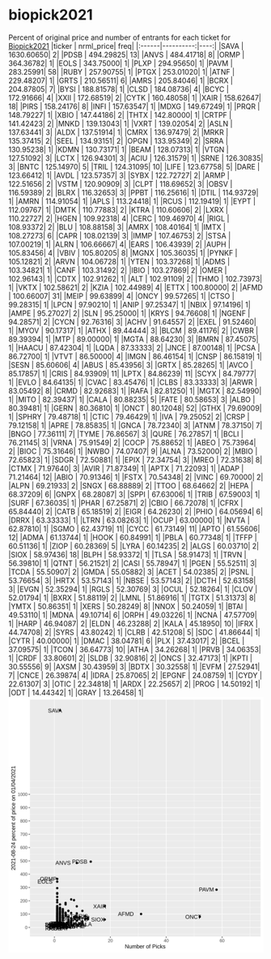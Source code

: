 # biopick2021
Percent of original price and number of entrants for each ticket for [Biopick2021](https://twitter.com/hashtag/Biopick2021)
|ticker | nrml_price| freq|
|:------|----------:|----:|
|SAVA   | 1630.60650|    2|
|PDSB   |  494.29825|   13|
|ANVS   |  484.41718|    8|
|ORMP   |  364.36782|    1|
|EOLS   |  343.75000|    1|
|PLXP   |  294.95650|    1|
|PAVM   |  283.25991|   58|
|RUBY   |  257.90755|    1|
|PTGX   |  253.01020|    1|
|ATNF   |  229.48207|    1|
|GRTS   |  210.56511|    6|
|AMRS   |  205.84046|    1|
|BCRX   |  204.87805|    7|
|BYSI   |  188.81578|    1|
|CLSD   |  184.08736|    4|
|BCYC   |  172.91666|    4|
|XXII   |  172.68519|    2|
|CYTK   |  160.48058|    1|
|XAIR   |  158.62647|   18|
|PIRS   |  158.24176|    8|
|INFI   |  157.63547|    1|
|MDXG   |  149.67249|    1|
|PRQR   |  148.79227|    1|
|XBIO   |  147.44186|    2|
|THTX   |  142.80000|    1|
|CRTPF  |  141.42423|    2|
|MNKD   |  139.13043|    1|
|VXRT   |  139.02054|    2|
|ASLN   |  137.63441|    3|
|ALDX   |  137.51914|    1|
|CMRX   |  136.97479|    2|
|MRKR   |  135.37415|    2|
|SEEL   |  134.93151|    2|
|OPGN   |  133.95349|    2|
|SRRA   |  130.95238|    1|
|KDMN   |  130.73171|    1|
|BEAM   |  128.07313|    1|
|VTGN   |  127.51092|    3|
|LCTX   |  126.94301|    3|
|ACIU   |  126.31579|    1|
|SRNE   |  126.30835|    3|
|BNTC   |  125.14970|    5|
|TRIL   |  124.31095|   10|
|LIFE   |  123.67758|    5|
|DARE   |  123.66412|    1|
|AVDL   |  123.57357|    3|
|SYBX   |  122.72727|    2|
|ARMP   |  122.51656|    2|
|VSTM   |  120.90909|    3|
|CLPT   |  118.69652|    3|
|OBSV   |  116.59389|    2|
|BLRX   |  116.32653|    3|
|PPBT   |  116.25616|    1|
|DTIL   |  114.93729|    1|
|AMRN   |  114.91054|    1|
|APLS   |  113.24418|    1|
|RCUS   |  112.19419|    1|
|EYPT   |  112.09767|    1|
|DMTK   |  110.77883|    2|
|KTRA   |  110.60606|    2|
|LXRX   |  110.22727|    2|
|HGEN   |  109.92318|    4|
|CERC   |  109.46970|    4|
|RIGL   |  108.93372|    2|
|BLU    |  108.88158|    3|
|AMRX   |  108.40164|    1|
|IMTX   |  108.27273|    6|
|CAPR   |  108.02139|    3|
|IMMP   |  107.46753|    2|
|STSA   |  107.00219|    1|
|ALRN   |  106.66667|    4|
|EARS   |  106.43939|    2|
|AUPH   |  105.83456|    4|
|VBIV   |  105.80205|    8|
|MGNX   |  105.36035|    1|
|PYNKF  |  105.12821|    2|
|ARVN   |  104.06728|    1|
|YTEN   |  103.37268|    1|
|ADMS   |  103.34821|    1|
|CANF   |  103.31492|    2|
|IBIO   |  103.27869|    2|
|OMER   |  102.96143|    1|
|CDTX   |  102.91262|    1|
|ALT    |  102.91109|    2|
|THMO   |  102.73973|    1|
|VKTX   |  102.58621|    2|
|KZIA   |  102.44989|    4|
|ETTX   |  100.80000|    2|
|AFMD   |  100.66007|   31|
|MEIP   |   99.63899|    4|
|ONCY   |   99.57265|    1|
|CTSO   |   99.28315|    1|
|LPCN   |   97.90210|    1|
|ANIP   |   97.25347|    1|
|NBIX   |   97.14196|    1|
|AMPE   |   95.27027|    2|
|SLN    |   95.25000|    1|
|KRYS   |   94.76608|    1|
|NGENF  |   94.28571|    2|
|CYCN   |   92.76316|    3|
|ACHV   |   91.64557|    2|
|EXEL   |   91.52460|    1|
|MYOV   |   90.17317|    1|
|ATHX   |   89.44444|    3|
|BLCM   |   89.41176|    2|
|CWBR   |   89.39394|    1|
|MTP    |   89.00000|    1|
|MGTA   |   88.64230|    3|
|BMRN   |   87.45075|    1|
|HAACU  |   87.42304|    1|
|LQDA   |   87.33333|    2|
|JNCE   |   87.00148|    1|
|PCSA   |   86.72700|    1|
|VTVT   |   86.50000|    4|
|IMGN   |   86.46154|    1|
|CNSP   |   86.15819|    1|
|SESN   |   85.60606|    4|
|ABUS   |   85.43956|    3|
|GRTX   |   85.28265|    1|
|AVCO   |   85.17857|    1|
|CRIS   |   84.93909|   11|
|LPTX   |   84.86239|   11|
|SCYX   |   84.79777|    1|
|EVLO   |   84.64135|    1|
|CVAC   |   83.45476|    1|
|CLBS   |   83.33333|    3|
|ARWR   |   83.05492|    8|
|CRMD   |   82.92683|    1|
|RAFA   |   82.81250|    1|
|MGTX   |   82.54990|    1|
|MITO   |   82.39437|    1|
|CALA   |   80.88235|    5|
|FATE   |   80.58653|    3|
|ALBO   |   80.39481|    1|
|GERN   |   80.36810|    1|
|ONCT   |   80.12048|   52|
|GTHX   |   79.69009|    1|
|SPHRY  |   79.48718|    1|
|CTIC   |   79.46429|    1|
|IVA    |   79.25052|    2|
|CRSP   |   79.12158|    1|
|APRE   |   78.85835|    1|
|GNCA   |   78.72340|    3|
|ATNM   |   78.37150|    7|
|BNGO   |   77.36111|    7|
|TYME   |   76.86567|    3|
|QURE   |   76.27857|    1|
|BCLI   |   76.21145|    3|
|VRNA   |   75.91549|    2|
|COCP   |   75.88652|    1|
|ABEO   |   75.73964|    2|
|BIOC   |   75.31646|    1|
|NWBO   |   74.07407|    9|
|ALNA   |   73.52000|    2|
|MBIO   |   72.65823|    1|
|SDGR   |   72.50881|    1|
|EPIX   |   72.34754|    3|
|MREO   |   72.31638|    8|
|CTMX   |   71.97640|    3|
|AVIR   |   71.87349|    1|
|APTX   |   71.22093|    1|
|ADAP   |   71.21464|   12|
|ABIO   |   70.91346|    1|
|FSTX   |   70.54348|    2|
|VINC   |   69.70000|    2|
|ALPN   |   69.21933|    2|
|SNGX   |   68.88889|    2|
|TTOO   |   68.64662|    2|
|HEPA   |   68.37209|    6|
|GNPX   |   68.28087|    3|
|SPPI   |   67.63006|    1|
|TRIB   |   67.59003|    1|
|SURF   |   67.36035|    1|
|PHAR   |   67.25871|    2|
|CBIO   |   66.72078|    1|
|CFRX   |   65.84440|    2|
|CATB   |   65.18519|    2|
|EIGR   |   64.26230|    2|
|PHIO   |   64.05694|    6|
|DRRX   |   63.33333|    1|
|LTRN   |   63.08263|    1|
|OCUP   |   63.00000|    1|
|NVTA   |   62.87810|    1|
|SGMO   |   62.43719|   11|
|CYCC   |   61.73149|   11|
|APTO   |   61.55606|   12|
|ADMA   |   61.13744|    1|
|HOOK   |   60.84991|    1|
|PBLA   |   60.77348|    1|
|TFFP   |   60.51136|    1|
|ZIOP   |   60.28369|    5|
|LYRA   |   60.14235|    2|
|ALGS   |   60.03710|    2|
|SIOX   |   58.97436|   18|
|BLPH   |   58.93372|    1|
|TLSA   |   58.91473|    1|
|TRVN   |   56.39810|    1|
|QTNT   |   56.21521|    2|
|CASI   |   55.78947|    1|
|PGEN   |   55.52511|    3|
|TCDA   |   55.50907|    2|
|GMDA   |   55.05882|    3|
|ACET   |   54.02385|    2|
|PSNL   |   53.76654|    3|
|HRTX   |   53.57143|    1|
|NBSE   |   53.57143|    2|
|DCTH   |   52.63158|    3|
|EVGN   |   52.35294|    1|
|RGLS   |   52.30769|    3|
|OCUL   |   52.18264|    1|
|CLOV   |   52.01794|    1|
|BXRX   |   51.88119|    2|
|LMNL   |   51.86916|    1|
|TGTX   |   51.31373|    8|
|YMTX   |   50.86351|    1|
|XERS   |   50.28249|    8|
|NNOX   |   50.24059|    1|
|BTAI   |   49.53110|    1|
|MDNA   |   49.10714|    6|
|ORPH   |   49.03226|    1|
|NCNA   |   47.57709|    1|
|HARP   |   46.94087|    2|
|ELDN   |   46.23288|    2|
|KALA   |   45.18950|   10|
|IFRX   |   44.74708|    2|
|SYRS   |   43.80242|    1|
|CLRB   |   42.51208|    5|
|SDC    |   41.86644|    1|
|CYTR   |   40.00000|    1|
|DMAC   |   38.04781|    6|
|PLX    |   37.43017|    2|
|BCEL   |   37.09575|    1|
|TCON   |   36.64773|   10|
|ATHA   |   34.26268|    1|
|PRVB   |   34.06353|    1|
|CRDF   |   33.80601|    2|
|SLDB   |   32.90816|    2|
|ONCS   |   32.47173|    1|
|KPTI   |   30.55556|    9|
|AXSM   |   30.43959|    3|
|BDTX   |   30.32558|    1|
|EVFM   |   27.52941|    7|
|CNCE   |   26.39874|    4|
|IDRA   |   25.87065|    2|
|EPGNF  |   24.08759|    1|
|CYDY   |   22.61307|    3|
|OTIC   |   22.34818|    1|
|ARDX   |   22.25657|    2|
|PROG   |   14.50192|    1|
|ODT    |   14.44342|    1|
|GRAY   |   13.26458|    1|
![retvspicks](biopicks.png?raw=true)
